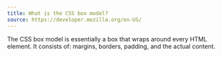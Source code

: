 ```yaml
---
title: What is the CSS box model?
source: https://developer.mozilla.org/en-US/
---
```


The CSS box model is essentially a box that wraps around every HTML element. It consists of: margins, borders, padding, and the actual content.
